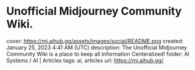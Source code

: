 # Unofficial Midjourney Community Wiki.

cover: https://mj.aihub.gg/assets/images/social/README.png
created: January 25, 2023 4:41 AM (UTC)
description: The Unofficial Midjourney Community Wiki is a place to keep all information Centeralized!
folder: AI Systems / AI | Articles
tags: ai, articles
url: https://mj.aihub.gg/